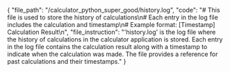 {
  "file_path": "/calculator_python_super_good/history.log",
  "code": "# This file is used to store the history of calculations\n# Each entry in the log file includes the calculation and timestamp\n# Example format: [Timestamp] Calculation Result\n",
  "file_instruction": "'history.log' is the log file where the history of calculations in the calculator application is stored. Each entry in the log file contains the calculation result along with a timestamp to indicate when the calculation was made. The file provides a reference for past calculations and their timestamps."
}